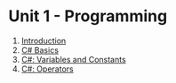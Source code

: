 # Unit 1 - Programming

1. [Introduction](01_Intro.md)
1. [C# Basics](02_CSBasics.md)
1. [C#: Variables and Constants](03_ConstVar.md)
1. [C#: Operators](04_operators.md)